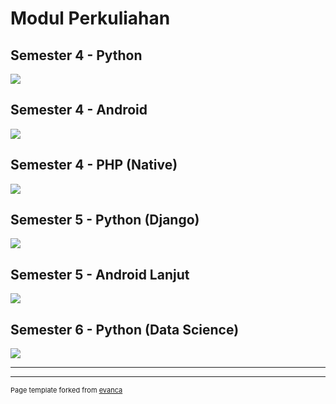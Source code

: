 
# Modul Perkuliahan

## Semester 4 - Python
[![](https://img.shields.io/badge/Lihat%20Daftar%20Modul-Disini-informational?style=for-the-badge&logo=python&logoColor=FFF)](#)

## Semester 4 - Android
[![](https://img.shields.io/badge/Lihat%20Daftar%20Modul-Disini-brightgreen?style=for-the-badge&logo=android&logoColor=FFF)](#)

## Semester 4 - PHP (Native)
[![](https://img.shields.io/badge/Lihat%20Daftar%20Modul-Disini-yellow?style=for-the-badge&logo=php&logoColor=FFF)](#)

## Semester 5 - Python (Django)
[![](https://img.shields.io/badge/Lihat%20Daftar%20Modul-Disini-informational?style=for-the-badge&logo=django&logoColor=FFF)](#)

## Semester 5 - Android Lanjut
[![](https://img.shields.io/badge/Lihat%20Daftar%20Modul-Disini-brightgreen?style=for-the-badge&logo=android&logoColor=FFF)](#)

## Semester 6 - Python (Data Science)
[![](https://img.shields.io/badge/Lihat%20Daftar%20Modul-Disini-critical?style=for-the-badge&logo=mathworks&logoColor=FFF)](#)

---




---
<p style="font-size:11px">Page template forked from <a href="https://github.com/evanca/quick-portfolio">evanca</a></p>
<!-- Remove above link if you don't want to attibute -->
